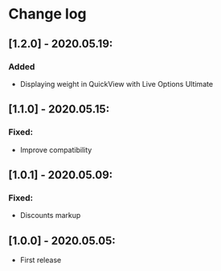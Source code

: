 # Change log

## [1.2.0] - 2020.05.19:
### Added
- Displaying weight in QuickView with Live Options Ultimate

## [1.1.0] - 2020.05.15:
### Fixed:
- Improve compatibility

## [1.0.1] - 2020.05.09:
### Fixed:
- Discounts markup

## [1.0.0] - 2020.05.05:
- First release
